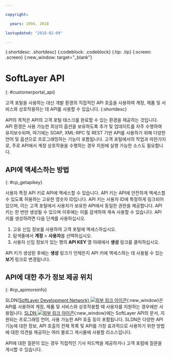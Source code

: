 ```yaml
---

copyright:

  years: 1994, 2018

lastupdated: "2018-02-09"

---
```


{:shortdesc: .shortdesc}
{:codeblock: .codeblock}
{:tip: .tip}
{:screen: .screen}
{:new_window: target="_blank"}


# SoftLayer API
{: #customerportal_api}

고객 포털을 사용하는 대신 개발 환경의 직접적인 API 호출을 사용하여 계정, 제품 및 서비스와 상호작용하는 데 API를 사용할 수 있습니다.
{:shortdesc}

API의 목적은 API의 고객 포털 태스크를 완료할 수 있는 환경을 제공하는 것입니다. API 환경은 사용 가능한 최상의 옵션을 보유하도록 추가 및 업데이트를 자주 수행하여 유지보수되며, 여기에는 SOAP, XML-RPC 및 REST 기반 API를 사용하기 위해 다양한 언어 및 옵션으로 프로그래밍하는 기능이 포함됩니다. 고객 포털에서의 작업과 마찬가지로, 주로 API에서 계정 상호작용을 수행하는 경우 지원에 실행 가능한 소스도 필요합니다.

## API에 액세스하는 방법
{: #cp_getapikey}

사용자 특정 API 키로 API에 액세스할 수 있습니다. API 키는 API에 안전하게 액세스할 수 있도록 허용하는 고유한 영숫자 ID입니다. API 키는 사용자 ID에 특정하게 링크되어 있으며, 이는 고객 포털에서 사용자가 보유한 API에서 동일한 권한을 제공합니다. API 키는 한 번만 생성될 수 있으며 이후에는 이를 검색하여 계속 사용할 수 있습니다. API 키를 생성하려면 다음 단계를 사용하십시오.

1. 고유 신임 정보를 사용하여 고객 포털에 액세스하십시오.
2. 탐색줄에서 **계정** > **사용자**를 선택하십시오.
3. 사용자 신임 정보가 있는 행의 **API KEY** 열 아래에서 **생성** 링크를 클릭하십시오.

API 키가 생성된 후에는 **생성** 링크가 언제든지 API 키에 액세스하는 데 사용될 수 있는 **보기** 링크로 변경됩니다.

## API에 대한 추가 정보 제공 위치
{: #cp_apimoreinfo}

SLDN([SoftLayer Development Network) ![외부 링크 아이콘](../icons/launch-glyph.svg)](http://sldn.softlayer.com/){:new_window}은 API를 사용하여 계정, 제품 및 서비스와 상호작용할 때 사용자를 지원하는 경우에만 사용됩니다. [SLDN ![외부 링크 아이콘](../icons/launch-glyph.svg)](http://sldn.softlayer.com/){:new_window}에는 SoftLayer API의 문서, 지원되는 프로그래밍 언어, 사용 가능한 API 호출 등이 포함됩니다. SLDN은 다양한 API 기능에 대한 정보, API 호출의 전체 목록 및 API를 가장 효과적으로 사용하기 위한 방법에 대한 의견을 제공하는 여러 블로그 게시물에 사용할 리소스입니다.


API에 대한 질문이 있는 경우 직접적인 기사 피드백을 제공하거나 고객 포럼에 질문을 게시할 수 있습니다.
